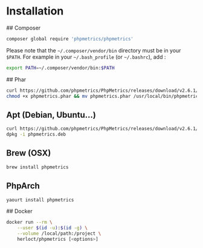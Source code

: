 # Installation


## Composer

```bash
composer global require 'phpmetrics/phpmetrics'
```
    
Please note that the `~/.composer/vendor/bin` directory must be in your `$PATH`. For example in your `~/.bash_profile` (or `~/.bashrc`), add :

```bash
export PATH=~/.composer/vendor/bin:$PATH
```
    
## Phar

```bash
curl https://github.com/phpmetrics/PhpMetrics/releases/download/v2.6.1/phpmetrics.phar
chmod +x phpmetrics.phar && mv phpmetrics.phar /usr/local/bin/phpmetrics
```

## Apt (Debian, Ubuntu...)

```bash
curl https://github.com/phpmetrics/PhpMetrics/releases/download/v2.6.1/phpmetrics.deb
dpkg -i phpmetrics.deb
``` 

## Brew (OSX)


```bash
brew install phpmetrics
```

## PhpArch

```bash
yaourt install phpmetrics
```

## Docker

```bash
docker run --rm \
    --user $(id -u):$(id -g) \
    --volume /local/path:/project \
    herloct/phpmetrics [<options>]
```

